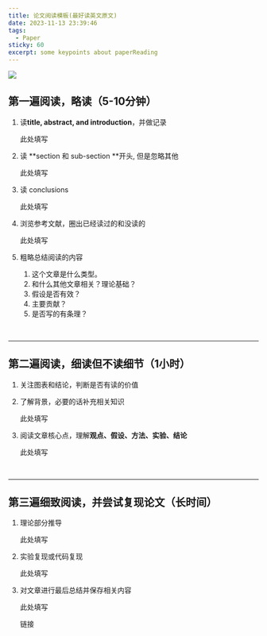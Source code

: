 ```yaml
---
title: 论文阅读模板(最好读英文原文)
date: 2023-11-13 23:39:46
tags:
  - Paper
sticky: 60
excerpt: some keypoints about paperReading
---
```

![](https://picsum.photos/800/250)

## 第一遍阅读，略读（5-10分钟）

1. 读**title, abstract, and introduction**，并做记录

    此处填写
2. 读 **section 和 sub-section ​**开头, 但是忽略其他

    此处填写
3. 读 conclusions

    此处填写
4. 浏览参考文献，圈出已经读过的和没读的

    此处填写
5. 粗略总结阅读的内容

    1. 这个文章是什么类型。
    2. 和什么其他文章相关？理论基础？
    3. 假设是否有效？
    4. 主要贡献？
    5. 是否写的有条理？

‍

---

## 第二遍阅读，细读但不读细节（1小时）

1. 关注图表和结论，判断是否有读的价值
2. 了解背景，必要的话补充相关知识

    此处填写
3. 阅读文章核心点，理解**观点、假设、方法、实验、结论**

    此处填写

‍

---

## 第三遍细致阅读，并尝试复现论文（长时间）

1. 理论部分推导

    此处填写
2. 实验复现或代码复现

    此处填写
3. 对文章进行最后总结并保存相关内容

    此处填写

    链接

> 